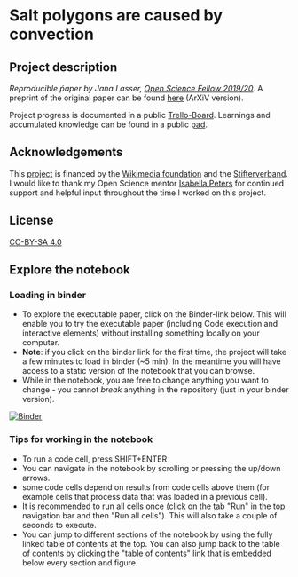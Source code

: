 # Salt polygons are caused by convection 
## Project description
_Reproducible ṕaper by Jana Lasser, [Open Science Fellow 2019/20](https://de.wikiversity.org/wiki/Wikiversity:Fellow-Programm_Freies_Wissen)_. A preprint of the original paper can be found [here](https://arxiv.org/abs/1902.03600) (ArXiV version). 

Project progress is documented in a public [Trello-Board](https://trello.com/b/ybLcJqXY/executable-paper). Learnings and accumulated knowledge can be found in a public [pad](https://hack.allmende.io/s/SkBwzEzar).

## Acknowledgements
This [project](https://de.wikiversity.org/wiki/Wikiversity:Fellow-Programm_Freies_Wissen/Einreichungen/executable_papers_werkzeug_fuer_mehr_reproduzierbarkeit_und_transparenz_in_den_naturwissenschaften) is financed by the [Wikimedia foundation](https://wikimediafoundation.org/) and the [Stifterverband](https://www.stifterverband.org/). 
I would like to thank my Open Science mentor [Isabella Peters](https://www.zbw.eu/de/forschung/web-science/isabella-peters/) for continued support and helpful input throughout the time I worked on this project.

## License
[CC-BY-SA 4.0](https://creativecommons.org/licenses/by-sa/4.0/deed.de)

## Explore the notebook
### Loading in binder
* To explore the executable paper, click on the Binder-link below. This will enable you to try the executable paper (including Code execution and interactive elements) without installing something locally on your computer.
* **Note**: if you click on the binder link for the first time, the project will take a few minutes to load in binder (~5 min). In the meantime you will have access to a static version of the notebook that you can browse.
* While in the notebook, you are free to change anything you want to change - you cannot _break_ anything in the repository (just in your binder version).

[![Binder](https://mybinder.org/badge_logo.svg)](https://mybinder.org/v2/gh/JanaLasser/salt-polygons-are-caused-by-convection/master)


### Tips for working in the notebook
* To run a code cell, press SHIFT+ENTER
* You can navigate in the notebook by scrolling or pressing the up/down arrows.
* some code cells depend on results from code cells above them (for example cells that process data that was loaded in a previous cell).
* It is recommended to run all cells once (click on the tab "Run" in the top navigation bar and then "Run all cells"). This will also take a couple of seconds to execute.
* You can jump to different sections of the notebook by using the fully linked table of contents at the top. You can also jump back to the table of contents by clicking the "table of contents" link that is embedded below every section and figure.
